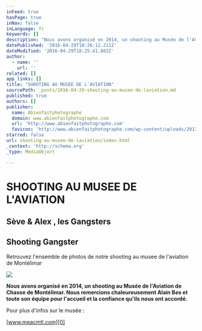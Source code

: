 ```yaml
---
inFeed: true
hasPage: true
inNav: false
inLanguage: fr
keywords: []
description: "Nous avons organisé en 2014, un shooting au Musée de l'Aviation de Chasse de Montélimar. Nous remercions chaleureusement Alain Bes et toute son équipe pour l'accueil et la confiance qu'ils nous ont accordé."
datePublished: '2016-04-29T18:26:12.211Z'
dateModified: '2016-04-29T18:25:41.802Z'
author:
  - name: ''
    url: ''
related: []
app_links: []
title: "SHOOTING AU MUSEE DE L'AVIATION"
sourcePath: _posts/2016-04-29-shooting-au-musee-de-laviation.md
published: true
authors: []
publisher:
  name: Abienfaitphotographe
  domain: www.abienfaitphotographe.com
  url: 'http://www.abienfaitphotographe.com'
  favicon: 'http://www.abienfaitphotographe.com/wp-content/uploads/2013/11/favicon1.png'
starred: false
url: shooting-au-musee-de-laviation/index.html
_context: 'http://schema.org'
_type: MediaObject

---
```

# SHOOTING AU MUSEE DE L'AVIATION

## Sève & Alex , les Gangsters

<article style=""><h1>Shooting Gangster</h1><p>Retrouvez l'ensemble de photos de notre shooting au musee de l'aviation de Montélimar</p><img src="https://s3-us-west-2.amazonaws.com/the-grid-img/p/2ca0b9810b3e071cabb77517437906790474fa84.jpg" /></article>

**Nous avons organisé en 2014, un shooting au Musée de l'Aviation de Chasse de Montélimar. Nous remercions chaleureusement Alain Bes et toute son équipe pour l'accueil et la confiance qu'ils nous ont accordé.**

Pour plus d'infos sur le musée :

[www.meacmtl.com][0]

[0]: www.meacmtl.com